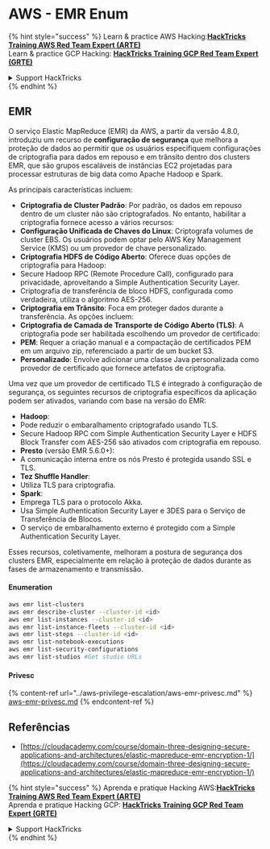 # AWS - EMR Enum

{% hint style="success" %}
Learn & practice AWS Hacking:<img src="../../../.gitbook/assets/image (1) (1) (1) (1).png" alt="" data-size="line">[**HackTricks Training AWS Red Team Expert (ARTE)**](https://training.hacktricks.xyz/courses/arte)<img src="../../../.gitbook/assets/image (1) (1) (1) (1).png" alt="" data-size="line">\
Learn & practice GCP Hacking: <img src="../../../.gitbook/assets/image (2) (1).png" alt="" data-size="line">[**HackTricks Training GCP Red Team Expert (GRTE)**<img src="../../../.gitbook/assets/image (2) (1).png" alt="" data-size="line">](https://training.hacktricks.xyz/courses/grte)

<details>

<summary>Support HackTricks</summary>

* Check the [**subscription plans**](https://github.com/sponsors/carlospolop)!
* **Join the** 💬 [**Discord group**](https://discord.gg/hRep4RUj7f) or the [**telegram group**](https://t.me/peass) or **follow** us on **Twitter** 🐦 [**@hacktricks\_live**](https://twitter.com/hacktricks_live)**.**
* **Share hacking tricks by submitting PRs to the** [**HackTricks**](https://github.com/carlospolop/hacktricks) and [**HackTricks Cloud**](https://github.com/carlospolop/hacktricks-cloud) github repos.

</details>
{% endhint %}

## EMR

O serviço Elastic MapReduce (EMR) da AWS, a partir da versão 4.8.0, introduziu um recurso de **configuração de segurança** que melhora a proteção de dados ao permitir que os usuários especifiquem configurações de criptografia para dados em repouso e em trânsito dentro dos clusters EMR, que são grupos escaláveis de instâncias EC2 projetadas para processar estruturas de big data como Apache Hadoop e Spark.

As principais características incluem:

* **Criptografia de Cluster Padrão**: Por padrão, os dados em repouso dentro de um cluster não são criptografados. No entanto, habilitar a criptografia fornece acesso a vários recursos:
* **Configuração Unificada de Chaves do Linux**: Criptografa volumes de cluster EBS. Os usuários podem optar pelo AWS Key Management Service (KMS) ou um provedor de chave personalizado.
* **Criptografia HDFS de Código Aberto**: Oferece duas opções de criptografia para Hadoop:
* Secure Hadoop RPC (Remote Procedure Call), configurado para privacidade, aproveitando a Simple Authentication Security Layer.
* Criptografia de transferência de bloco HDFS, configurada como verdadeira, utiliza o algoritmo AES-256.
* **Criptografia em Trânsito**: Foca em proteger dados durante a transferência. As opções incluem:
* **Criptografia de Camada de Transporte de Código Aberto (TLS)**: A criptografia pode ser habilitada escolhendo um provedor de certificado:
* **PEM**: Requer a criação manual e a compactação de certificados PEM em um arquivo zip, referenciado a partir de um bucket S3.
* **Personalizado**: Envolve adicionar uma classe Java personalizada como provedor de certificado que fornece artefatos de criptografia.

Uma vez que um provedor de certificado TLS é integrado à configuração de segurança, os seguintes recursos de criptografia específicos da aplicação podem ser ativados, variando com base na versão do EMR:

* **Hadoop**:
* Pode reduzir o embaralhamento criptografado usando TLS.
* Secure Hadoop RPC com Simple Authentication Security Layer e HDFS Block Transfer com AES-256 são ativados com criptografia em repouso.
* **Presto** (versão EMR 5.6.0+):
* A comunicação interna entre os nós Presto é protegida usando SSL e TLS.
* **Tez Shuffle Handler**:
* Utiliza TLS para criptografia.
* **Spark**:
* Emprega TLS para o protocolo Akka.
* Usa Simple Authentication Security Layer e 3DES para o Serviço de Transferência de Blocos.
* O serviço de embaralhamento externo é protegido com a Simple Authentication Security Layer.

Esses recursos, coletivamente, melhoram a postura de segurança dos clusters EMR, especialmente em relação à proteção de dados durante as fases de armazenamento e transmissão.

#### Enumeration
```bash
aws emr list-clusters
aws emr describe-cluster --cluster-id <id>
aws emr list-instances --cluster-id <id>
aws emr list-instance-fleets --cluster-id <id>
aws emr list-steps --cluster-id <id>
aws emr list-notebook-executions
aws emr list-security-configurations
aws emr list-studios #Get studio URLs
```
#### Privesc

{% content-ref url="../aws-privilege-escalation/aws-emr-privesc.md" %}
[aws-emr-privesc.md](../aws-privilege-escalation/aws-emr-privesc.md)
{% endcontent-ref %}

## Referências

* [https://cloudacademy.com/course/domain-three-designing-secure-applications-and-architectures/elastic-mapreduce-emr-encryption-1/](https://cloudacademy.com/course/domain-three-designing-secure-applications-and-architectures/elastic-mapreduce-emr-encryption-1/)

{% hint style="success" %}
Aprenda e pratique Hacking AWS:<img src="../../../.gitbook/assets/image (1) (1) (1) (1).png" alt="" data-size="line">[**HackTricks Training AWS Red Team Expert (ARTE)**](https://training.hacktricks.xyz/courses/arte)<img src="../../../.gitbook/assets/image (1) (1) (1) (1).png" alt="" data-size="line">\
Aprenda e pratique Hacking GCP: <img src="../../../.gitbook/assets/image (2) (1).png" alt="" data-size="line">[**HackTricks Training GCP Red Team Expert (GRTE)**<img src="../../../.gitbook/assets/image (2) (1).png" alt="" data-size="line">](https://training.hacktricks.xyz/courses/grte)

<details>

<summary>Support HackTricks</summary>

* Confira os [**planos de assinatura**](https://github.com/sponsors/carlospolop)!
* **Junte-se ao** 💬 [**grupo do Discord**](https://discord.gg/hRep4RUj7f) ou ao [**grupo do telegram**](https://t.me/peass) ou **siga**-nos no **Twitter** 🐦 [**@hacktricks\_live**](https://twitter.com/hacktricks_live)**.**
* **Compartilhe truques de hacking enviando PRs para o** [**HackTricks**](https://github.com/carlospolop/hacktricks) e [**HackTricks Cloud**](https://github.com/carlospolop/hacktricks-cloud) repositórios do github.

</details>
{% endhint %}
